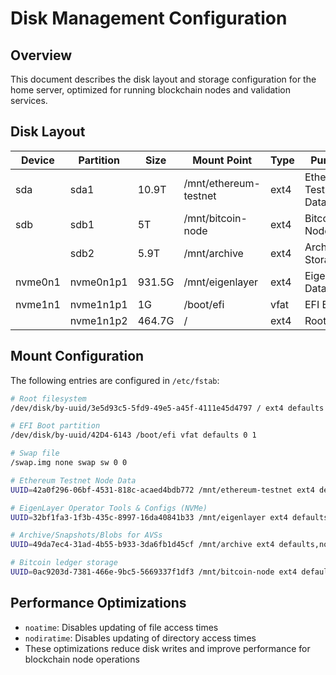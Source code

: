 # Disk Management Configuration

## Overview
This document describes the disk layout and storage configuration for the home server, optimized for running blockchain nodes and validation services.

## Disk Layout

| Device   | Partition | Size      | Mount Point           | Type  | Purpose                |
|----------|-----------|-----------|----------------------|-------|------------------------|
| sda      | sda1      | 10.9T     | /mnt/ethereum-testnet| ext4  | Ethereum Testnet Data  |
| sdb      | sdb1      | 5T        | /mnt/bitcoin-node    | ext4  | Bitcoin Node Data      |
|          | sdb2      | 5.9T      | /mnt/archive        | ext4  | Archive Storage        |
| nvme0n1  | nvme0n1p1 | 931.5G    | /mnt/eigenlayer     | ext4  | EigenLayer Data        |
| nvme1n1  | nvme1n1p1 | 1G        | /boot/efi           | vfat  | EFI Boot              |
|          | nvme1n1p2 | 464.7G    | /                   | ext4  | Root OS               |

## Mount Configuration
The following entries are configured in `/etc/fstab`:

```bash
# Root filesystem
/dev/disk/by-uuid/3e5d93c5-5fd9-49e5-a45f-4111e45d4797 / ext4 defaults 0 1

# EFI Boot partition
/dev/disk/by-uuid/42D4-6143 /boot/efi vfat defaults 0 1

# Swap file
/swap.img none swap sw 0 0

# Ethereum Testnet Node Data
UUID=42a0f296-06bf-4531-818c-acaed4bdb772 /mnt/ethereum-testnet ext4 defaults,noatime,nodiratime 0 2

# EigenLayer Operator Tools & Configs (NVMe)
UUID=32bf1fa3-1f3b-435c-8997-16da40841b33 /mnt/eigenlayer ext4 defaults,noatime,nodiratime 0 2

# Archive/Snapshots/Blobs for AVSs
UUID=49da7ec4-31ad-4b55-b933-3da6fb1d45cf /mnt/archive ext4 defaults,noatime,nodiratime 0 2

# Bitcoin ledger storage
UUID=0ac9203d-7381-466e-9bc5-5669337f1df3 /mnt/bitcoin-node ext4 defaults,noatime,nodiratime 0 2
```

## Performance Optimizations
- `noatime`: Disables updating of file access times
- `nodiratime`: Disables updating of directory access times
- These optimizations reduce disk writes and improve performance for blockchain node operations
